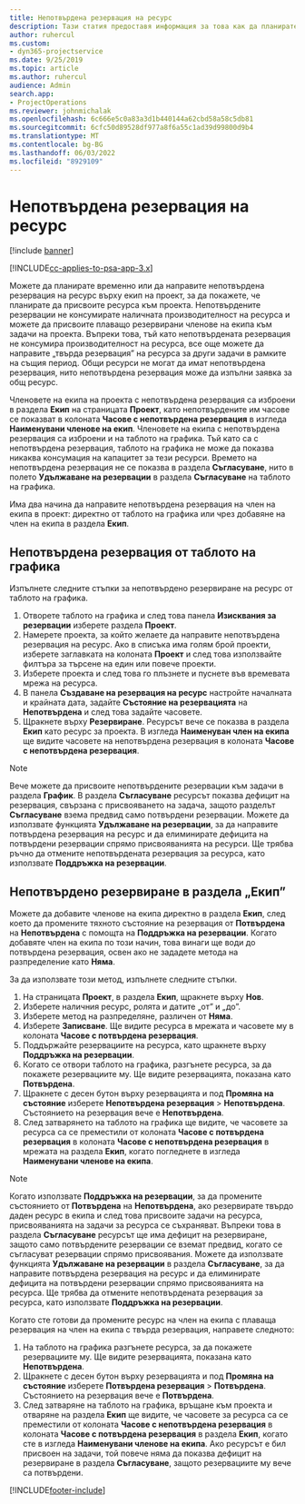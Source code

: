 ```yaml
---
title: Непотвърдена резервация на ресурс
description: Тази статия предоставя информация за това как да планирате временно или да направите непотвърдена резервация на членове на екип по проект.
author: ruhercul
ms.custom:
- dyn365-projectservice
ms.date: 9/25/2019
ms.topic: article
ms.author: ruhercul
audience: Admin
search.app:
- ProjectOperations
ms.reviewer: johnmichalak
ms.openlocfilehash: 6c666e5c0a83a3d1b440144a62cbd58a58c5db81
ms.sourcegitcommit: 6cfc50d89528df977a8f6a55c1ad39d99800d9b4
ms.translationtype: MT
ms.contentlocale: bg-BG
ms.lasthandoff: 06/03/2022
ms.locfileid: "8929109"
---
```

# <a name="soft-book-a-resource"></a>Непотвърдена резервация на ресурс

[!include [banner](../includes/psa-now-project-operations.md)]

[!INCLUDE[cc-applies-to-psa-app-3.x](../includes/cc-applies-to-psa-app-3x.md)]

Можете да планирате временно или да направите непотвърдена резервация на ресурс върху екип на проект, за да покажете, че планирате да присвоите ресурса към проекта. Непотвърдените резервации не консумирате наличната производителност на ресурса и можете да присвоите плаващо резервирани членове на екипа към задачи на проекта. Въпреки това, тъй като непотвърдената резервация не консумира производителност на ресурса, все още можете да направите „твърда резервация” на ресурса за други задачи в рамките на същия период. Общи ресурси не могат да имат непотвърдена резервация, нито непотвърдена резервация може да изпълни заявка за общ ресурс.

Членовете на екипа на проекта с непотвърдена резервация са изброени в раздела **Екип** на страницата **Проект**, като непотвърдените им часове се показват в колоната **Часове с непотвърдена резервация** в изгледа **Наименувани членове на екип**. Членовете на екипа с непотвърдена резервация са изброени и на таблото на графика. Тъй като са с непотвърдена резервация, таблото на графика не може да показва никаква консумация на капацитет за тези ресурси. Времето на непотвърдена резервация не се показва в раздела **Съгласуване**, нито в полето **Удължаване на резервации** в раздела **Съгласуване** на таблото на графика. 

Има два начина да направите непотвърдена резервация на член на екипа в проект: директно от таблото на графика или чрез добавяне на член на екипа в раздела **Екип**. 

## <a name="soft-book-from-the-schedule-board"></a>Непотвърдена резервация от таблото на графика
Изпълнете следните стъпки за непотвърдено резервиране на ресурс от таблото на графика. 

1. Отворете таблото на графика и след това панела **Изисквания за резервации** изберете раздела **Проект**.
2. Намерете проекта, за който желаете да направите непотвърдена резервация на ресурс. Ако в списъка има голям брой проекти, изберете заглавката на колоната **Проект** и след това използвайте филтъра за търсене на един или повече проекти.
3. Изберете проекта и след това го плъзнете и пуснете във времевата мрежа на ресурса.
5. В панела **Създаване на резервация на ресурс** настройте началната и крайната дата, задайте **Състояние на резервацията** на **Непотвърдена** и след това задайте часовете. 
6. Щракнете върху **Резервиране**. Ресурсът вече се показва в раздела **Екип** като ресурс за проекта. В изгледа **Наименуван член на екипа** ще видите часовете на непотвърдена резервация в колоната **Часове с непотвърдена резервация**.

> [!NOTE]
> Вече можете да присвоите непотвърдените резервации към задачи в раздела **График**. В раздела **Съгласуване** ресурсът показва дефицит на резервация, свързана с присвояването на задача, защото разделът **Съгласуване** взема предвид само потвърдени резервации. Можете да използвате функцията **Удължаване на резервации**, за да направите потвърдена резервация на ресурс и да елиминирате дефицита на потвърдени резервации спрямо присвояванията на ресурси. Ще трябва ръчно да отмените непотвърдената резервация за ресурса, като използвате **Поддръжка на резервации**.

## <a name="soft-book-on-the-team-tab"></a>Непотвърдено резервиране в раздела „Екип”

Можете да добавите членове на екипа директно в раздела **Екип**, след което да промените тяхното състояние на резервация от **Потвърдена** на **Непотвърдена** с помощта на **Поддръжка на резервации**. Когато добавяте член на екипа по този начин, това винаги ще води до потвърдена резервация, освен ако не зададете метода на разпределение като **Няма**.

За да използвате този метод, изпълнете следните стъпки.

1. На страницата **Проект**, в раздела **Екип**, щракнете върху **Нов**.
2. Изберете наличния ресурс, ролята и датите „от” и „до”.
3. Изберете метод на разпределяне, различен от **Няма**.
4. Изберете **Записване**. Ще видите ресурса в мрежата и часовете му в колоната **Часове с потвърдена резервация**.
5. Поддържайте резервациите на ресурса, като щракнете върху **Поддръжка на резервации**.
6. Когато се отвори таблото на графика, разгънете ресурса, за да покажете резервациите му. Ще видите резервацията, показана като **Потвърдена**.
7. Щракнете с десен бутон върху резервацията и под **Промяна на състояние** изберете **Непотвърдена резервация** \> **Непотвърдена**. Състоянието на резервация вече е **Непотвърдена**.
8. След затварянето на таблото на графика ще видите, че часовете за ресурса са се преместили от колоната **Часове с потвърдена резервация** в колоната **Часове с непотвърдена резервация** в мрежата на раздела **Екип**, когато погледнете в изгледа **Наименувани членове на екипа**.

> [!NOTE]
> Когато използвате **Поддръжка на резервации**, за да промените състоянието от **Потвърдена** на **Непотвърдена**, ако резервирате твърдо даден ресурс в екипа и след това присвоите задачи на ресурса, присвояванията на задачи за ресурса се съхраняват. Въпреки това в раздела **Съгласуване** ресурсът ще има дефицит на резервиране, защото само потвърдените резервации се вземат предвид, когато се съгласуват резервации спрямо присвоявания. Можете да използвате функцията **Удължаване на резервации** в раздела **Съгласуване**, за да направите потвърдена резервация на ресурс и да елиминирате дефицита на потвърдени резервации спрямо присвояванията на ресурса. Ще трябва да отмените непотвърдената резервация за ресурса, като използвате **Поддръжка на резервации**.

Когато сте готови да промените ресурс на член на екипа с плаваща резервация на член на екипа с твърда резервация, направете следното:

1. На таблото на графика разгънете ресурса, за да покажете резервациите му. Ще видите резервацията, показана като **Непотвърдена**.
2. Щракнете с десен бутон върху резервацията и под **Промяна на състояние** изберете **Потвърдена резервация** \> **Потвърдена**. Състоянието на резервация вече е **Потвърдена**.
3. След затваряне на таблото на графика, връщане към проекта и отваряне на раздела **Екип** ще видите, че часовете за ресурса са се преместили от колоната **Часове с непотвърдена резервация** в колоната **Часове с потвърдена резервация** в раздела **Екип**, когато сте в изгледа **Наименувани членове на екипа**. Ако ресурсът е бил присвоен на задачи, той повече няма да показва дефицит на резервиране в раздела **Съгласуване**, защото резервациите му вече са потвърдени.



[!INCLUDE[footer-include](../includes/footer-banner.md)]
